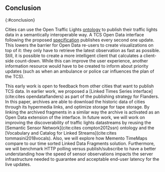 ##  Conclusion
{:#conclusion}

Cities can use the Open Traffic Lights [ontology](#ontology) to publish their traffic lights data in a semantically interoperable way.
A TCS Open Data interface following the proposed [specification](#specification) publishes every second one update. This lowers the barrier for Open Data re-users to create visualizations on top of it: they only have to retrieve the latest observation as fast as possible. Still, it is possible to create a more intelligent client that calculates a client-side count-down.
While this can improve the user experience, another information resource would have to be created to inform about priority updates (such as when an ambulance or police car influences the plan of the TCS).

This early work is open to feedback from other cities that want to publish TCS data.
In earlier work, we proposed a [Linked Times Series interface](cite:cites opendataflanders) as part of the publishing strategy for Flanders.
In this paper, archives are able to download the historic data of cities through its hypermedia links, and optimize storage for tape storage.
By linking the archived fragments in a similar way the archive is activated as an Open Data extension of the interface.
In future work, we will work on improving the discoverability of traffic lights datastreams by reusing the [Semantic Sensor Network](cite:cites compton2012ssn) ontology and the [Vocabulary and Catalog for Linked Streams](cite:cites tommasini2018vocals). Also, we will explore how Memento TimeMaps compare to our time sorted Linked Data Fragments solution.
Furthermore, we will benchmark HTTP polling versus publish/subscribe to have a better understanding how the speed of sensor observations impacts the server infrastructure needed to guarantee and acceptable end-user latency for the live updates.
